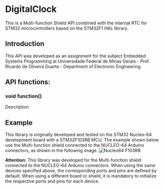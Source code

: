 # DigitalClock

This is a Multi-function Shield API combined with the internal RTC for STM32 microcontrollers based on the STM32F1 HAL library.

## Introduction
This API was developed as an assignment for the subject Embedded Systems Programming at Universidade Federal de Minas Gerais - Prof. Ricardo de Oliveira Duarte - Department of Electronic Engineering

## API functions:

### void function()
Description

## Example
This library is originally developed and tested on the STM32 Nucleo-64 development board with a STM32F103RB MCU.
The example shown below use the Multi-function shield connected to the NUCLEO-64 Arduino connectors, as shown in the following image.
![Nucleo64 F103RB](https://github.com/geraldopugiallidepaiva/DigitalClock/main/images/Nucleo64_F103RB)

**Attention:** 
This library was developed for the Multi-function shield connected to the NUCLEO-64 Arduino connectors.
When using the same devices specified above, the corresponding ports and pins are defined by default. When using a different board or shield, it is mandatory to initialize the respective ports and pins for each device.
